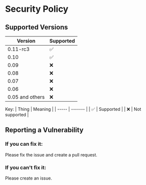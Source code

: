 # Security Policy

## Supported Versions

| Version | Supported          |
| ------- | ------------------ |
| 0.11-rc3 | :white_check_mark: |
| 0.10    | :white_check_mark: |
| 0.09    | :x:                |
| 0.08    | :x:                |
| 0.07    | :x:                |                
| 0.06    | :x:                |
| 0.05 and others  | :x:                |

Key:
| Thing | Meaning |
| ----- | ------- |
| :white_check_mark: | Supported |
| :x: | Not supported |

## Reporting a Vulnerability

### If you can fix it:
Please fix the issue and create a pull request.
### If you can't fix it:
Please create an issue.
